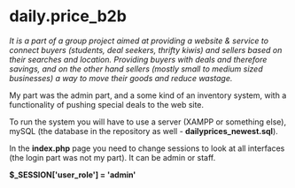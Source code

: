 # daily.price_b2b

*It is a part of a group project aimed at providing a website & service to connect buyers (students, deal seekers, thrifty kiwis) and sellers based on their searches and location. Providing buyers with deals and therefore savings, and on the other hand sellers (mostly small to medium sized businesses) a way to move their goods and reduce wastage.*

My part was the admin part, and a some kind of an inventory system, with a functionality of pushing special deals to the web site.

To run the system you will have to use a server (XAMPP or something else), mySQL (the database in the repository as well - **dailyprices_newest.sql**).

In the **index.php** page you need to change sessions to look at all interfaces (the login part was not my part).
It can be admin or staff.

**$_SESSION['user_role'] = 'admin'**
